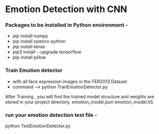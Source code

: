 # Emotion Detection with CNN

### Packages to be installed in Python environment - 
- pip install numpy
- pip install opencv-python
- pip install keras
- pip3 install --upgrade tensorflow
- pip install pillow

### Train Emotion detector
- with all face expression images in the FER2013 Dataset
- command --> python TranEmotionDetector.py

After Training , you will find the trained model structure and weights are stored in your project directory.
emotion_model.json
emotion_model.h5

### run your emotion detection test file -
python TestEmotionDetector.py
